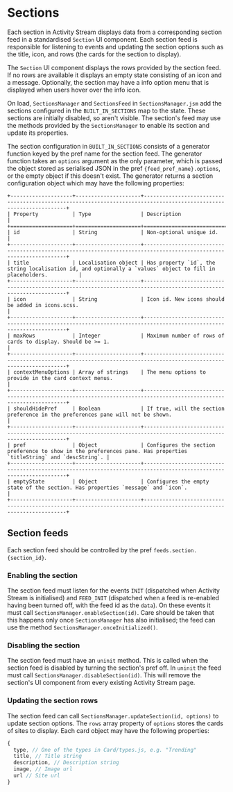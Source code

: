 # Sections

Each section in Activity Stream displays data from a corresponding section feed
in a standardised `Section` UI component. Each section feed is responsible for
listening to events and updating the section options such as the title, icon,
and rows (the cards for the section to display).

The `Section` UI component displays the rows provided by the section feed. If no
rows are available it displays an empty state consisting of an icon and a
message. Optionally, the section may have a info option menu that is displayed
when users hover over the info icon.

On load, `SectionsManager` and `SectionsFeed` in `SectionsManager.jsm` add the
sections configured in the `BUILT_IN_SECTIONS` map to the state. These sections
are initially disabled, so aren't visible. The section's feed may use the
methods provided by the `SectionsManager` to enable its section and update its
properties.

The section configuration in `BUILT_IN_SECTIONS` consists of a generator
function keyed by the pref name for the section feed. The generator function
takes an `options` argument as the only parameter, which is passed the object
stored as serialised JSON in the pref `{feed_pref_name}.options`, or the empty
object if this doesn't exist. The generator returns a section configuration
object which may have the following properties:

```eval_rst
+--------------------+---------------------+-------------------------------------------------------------------------------------------------------------------+
| Property           | Type                | Description                                                                                                       |
+====================+=====================+===================================================================================================================+
| id                 | String              | Non-optional unique id.                                                                                           |
+--------------------+---------------------+-------------------------------------------------------------------------------------------------------------------+
| title              | Localisation object | Has property `id`, the string localisation id, and optionally a `values` object to fill in placeholders.          |
+--------------------+---------------------+-------------------------------------------------------------------------------------------------------------------+
| icon               | String              | Icon id. New icons should be added in icons.scss.                                                                 |
+--------------------+---------------------+-------------------------------------------------------------------------------------------------------------------+
| maxRows            | Integer             | Maximum number of rows of cards to display. Should be >= 1.                                                       |
+--------------------+---------------------+-------------------------------------------------------------------------------------------------------------------+
| contextMenuOptions | Array of strings    | The menu options to provide in the card context menus.                                                            |
+--------------------+---------------------+-------------------------------------------------------------------------------------------------------------------+
| shouldHidePref     | Boolean             | If true, will the section preference in the preferences pane will not be shown.                                   |
+--------------------+---------------------+-------------------------------------------------------------------------------------------------------------------+
| pref               | Object              | Configures the section preference to show in the preferences pane. Has properties `titleString` and `descString`. |
+--------------------+---------------------+-------------------------------------------------------------------------------------------------------------------+
| emptyState         | Object              | Configures the empty state of the section. Has properties `message` and `icon`.                                   |
+--------------------+---------------------+-------------------------------------------------------------------------------------------------------------------+
```

## Section feeds

Each section feed should be controlled by the pref `feeds.section.{section_id}`.

### Enabling the section

The section feed must listen for the events `INIT` (dispatched when Activity
Stream is initialised) and `FEED_INIT` (dispatched when a feed is re-enabled
having been turned off, with the feed id as the `data`). On these events it must
call `SectionsManager.enableSection(id)`. Care should be taken that this happens
only once `SectionsManager` has also initialised; the feed can use the method
`SectionsManager.onceInitialized()`.

### Disabling the section

The section feed must have an `uninit` method. This is called when the section
feed is disabled by turning the section's pref off. In `uninit` the feed must
call `SectionsManager.disableSection(id)`. This will remove the section's UI
component from every existing Activity Stream page.

### Updating the section rows

The section feed can call `SectionsManager.updateSection(id, options)` to update
section options. The `rows` array property of `options` stores the cards of
sites to display. Each card object may have the following properties:

```js
{
  type, // One of the types in Card/types.js, e.g. "Trending"
  title, // Title string
  description, // Description string
  image, // Image url
  url // Site url
}
```
